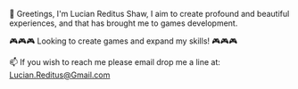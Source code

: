 👋 Greetings, I'm Lucian Reditus Shaw,
I aim to create profound and beautiful experiences, and that has brought me to games development.

🎮🎮🎮 Looking to create games and expand my skills! 🎮🎮🎮

📫 If you wish to reach me please email drop me a line at: Lucian.Reditus@Gmail.com
